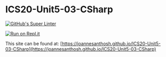 # ICS20-Unit5-03-CSharp

[![GitHub's Super Linter](https://github.com/joannesanthosh/ICS20-Unit5-03-CSharp/workflows/GitHub's%20Super%20Linter/badge.svg)](https://github.com/joannesanthosh/ICS20-Unit5-03-CSharp/actions)

[![Run on Repl.it](https://repl.it/badge/github/joannesanthosh/ICS20-Unit5-03-CSharp)](https://repl.it/github/joannesanthosh/ICS20-Unit5-03-CSharp)

This site can be found at: [https://joannesanthosh.github.io/ICS20-Unit5-03-CSharp](https://joannesanthosh.github.io/ICS20-Unit5-03-CSharp)
